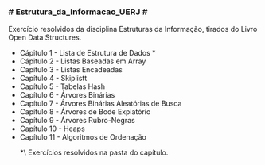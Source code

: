 <h3># Estrutura_da_Informacao_UERJ #</h3>
<p>
Exercício resolvidos da disciplina Estruturas da Informação, tirados do Livro Open Data Structures.
</p>
<ul>
  <li>Cápitulo 1 - Lista de Estrutura de Dados *</li>
  <li>Cápitulo 2 - Listas Baseadas em Array</li>
  <li>Capítulo 3 - Listas Encadeadas</li>
  <li>Capítulo 4 - Skiplistt</li>
  <li>Capítulo 5 - Tabelas Hash</li>
  <li>Capítulo 6 - Árvores Binárias</li>
  <li>Capítulo 7 - Árvores Binárias Aleatórias de Busca</li>
  <li>Capítulo 8 - Árvores de Bode Expiatório</li>
  <li>Capítulo 9 - Árvores Rubro-Negras</li>
  <li>Capítulo 10 - Heaps</li>
  <li>Capítulo 11 - Algoritmos de Ordenação</li>

\*\ Exercícios resolvidos na pasta do capítulo.
